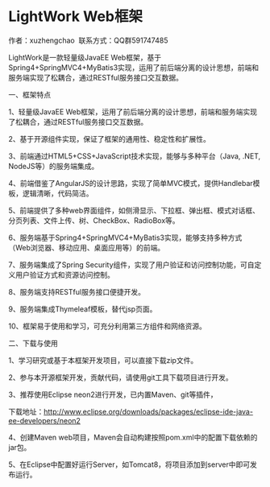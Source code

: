 # LightWork Web框架
作者：xuzhengchao  联系方式：QQ群591747485

LightWork是一款轻量级JavaEE Web框架，基于Spring4+SpringMVC4+MyBatis3实现，运用了前后端分离的设计思想，前端和服务端实现了松耦合，通过RESTful服务接口交互数据。

一、框架特点

1、轻量级JavaEE Web框架，运用了前后端分离的设计思想，前端和服务端实现了松耦合，通过RESTful服务接口交互数据。

2、基于开源组件实现，保证了框架的通用性、稳定性和扩展性。

3、前端通过HTML5+CSS+JavaScript技术实现，能够与多种平台（Java, .NET, NodeJS等）的服务端集成。

4、前端借鉴了AngularJS的设计思路，实现了简单MVC模式，提供Handlebar模板，逻辑清晰，代码简洁。

5、前端提供了多种web界面组件，如侧滑显示、下拉框、弹出框、模式对话框、分页列表、文件上传、树、CheckBox、RadioBox等。

6、服务端基于Spring4+SpringMVC4+MyBatis3实现，能够支持多种方式（Web浏览器、移动应用、桌面应用等）的前端。

7、服务端集成了Spring Security组件，实现了用户验证和访问控制功能，可自定义用户验证方式和资源访问控制。

8、服务端支持RESTful服务接口便捷开发。

9、服务端集成Thymeleaf模板，替代jsp页面。

10、框架易于使用和学习，可充分利用第三方组件和网络资源。

二、下载与使用

1、学习研究或基于本框架开发项目，可以直接下载zip文件。

2、参与本开源框架开发，贡献代码，请使用git工具下载项目进行开发。

3、推荐使用Eclipse neon2进行开发，已内置Maven、git等插件，

下载地址：http://www.eclipse.org/downloads/packages/eclipse-ide-java-ee-developers/neon2

4、创建Maven web项目，Maven会自动构建按照pom.xml中的配置下载依赖的jar包。

5、在Eclipse中配置好运行Server，如Tomcat8，将项目添加到server中即可发布运行。
